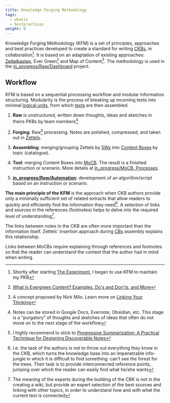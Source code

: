 ```yaml
---
title: Knowledge Forging Methodology
tags:
  - whatis
  - bestpractices
weight: 0
---
```


Knowledge Forging Methodology (KFM) is a set of principles, approaches and best practices developed to create a standard for writing [CKBs](Knowledge%20Base.md),  in collaboration[^202210072144-1].
It is based on an adaptation of existing approaches: [Zettelkasten](https://en.wikipedia.org/wiki/Zettelkasten), Ever Green[^202210072144-2] and Map of Content[^202210072144-3].
The methodology is used in the [in_progress/Raw/Dashboard](in_progress\Raw\Dashboard.md) project.

[^202210072144-1]: Shortly after starting [The Experiment](The%20Experiment.md), I began to use KFM to maintain my PKB
[^202210072144-2]: [What Is Evergreen Content? Examples, Do's and Don'ts, and More](https://www.clearvoice.com/blog/what-is-evergreen-content/)
[^202210072144-3]: A concept proposed by Nick Milo. Learn more on [Linking Your Thinking](https://www.linkingyourthinking.com/)

## Workflow

KFM is based on a sequential processing workflow and modular information structuring.
Modularity is the process of breaking up incoming texts into minimal [logical units](Zettel.md), from which [texts](Content%20Box.md) are then assembled.

1. **Raw** is unstructured, written down thoughts, ideas and sketches in theirs PKBs by team members[^202210072158-1].
   
   [^202210072158-1]: Notes can be stored in Google Docs, Evernote, Obsidian, etc. This stage is a “purgatory” of thoughts and sketches of ideas that often do not move on to the next stage of the workflow

1. **Forging**: Raw[^202210072031-1] processing. Notes are polished, compressed, and taken out in [Zettels](Zettel.md).
   
   [^202210072031-1]: I highly recommend to stick to [Progressive Summarization: A Practical Technique for Designing Discoverable Notes](https://fortelabs.co/blog/progressive-summarization-a-practical-technique-for-designing-discoverable-notes/)

1. **Assembling**: merging/grouping Zettels by [5Ws](The%205%20Ws%20and%201%20H.md) into [Content Boxes](Content%20Box.md) by topic (catalogue).

1. **Tool**: merging Content Boxes into [MoCB](Map%20of%20Content%20Box.md). The result is a finished instruction or scenario. More details at [in_progress/MoCB. Processes](in_progress\MoCB.%20Processes.md).

1. **[in_progress/Raw/Automation](in_progress\Raw\Automation.md)**: development of an algorithm/script based on an instruction or scenario.

**The main principle of the KFM** is the approach when CKB authors provide only a minimally sufficient set of related extracts that allow readers to quickly and efficiently find the information they need[^202210082054-1]. A selection of links and sources in the references (footnotes) helps to delve into the required level of understanding[^202210082054-2].

[^202210082054-1]: I.e. the task of the authors is not to throw out everything they know in the CKB, which turns the knowledge base into an impenetrable info-jungle in which it is difficult to find something: can't see the forest for the trees. Their task is to provide interconnected reference points, jumping over which the reader can easily find what he/she wants
[^202210082054-2]: The meaning of the experts during the building of the CBK is not in the creating a wiki, but provide an expert selection of the best sources and linking with other topics, in order to understand how and with what the current text is connected

The links between notes in the CKB are often more important than the information itself. Zettels' insertion approach during [CBs](Content%20Box.md) assembly explains this relationship.

Links between MoCBs require explaining through references and footnotes so that the reader can understand the context that the author had in mind when writing.
